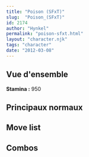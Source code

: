 ```yaml
---
title: "Poison (SFxT)"
slug:  "Poison_(SFxT)"
id: 2174
author: "Hynkel"
permalink: "poison-sfxt.html"
layout: "character.njk"
tags: "character"
date: "2012-03-08"
---
```




## Vue d'ensemble

**Stamina :** 950

## Principaux normaux

## Move list

## Combos
